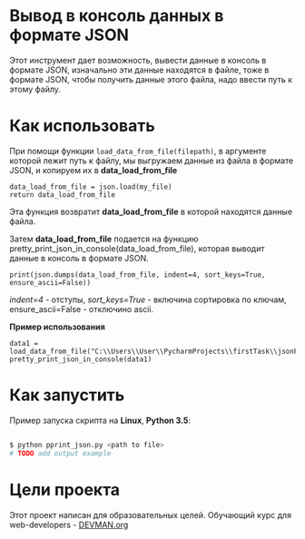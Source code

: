 # Вывод в консоль данных в формате JSON

Этот инструмент дает возможность, вывести данные в консоль в формате JSON, изначально эти данные находятся в файле, тоже в формате JSON, чтобы получить данные этого файла, надо ввести путь к этому файлу.

# Как использовать

При помощи функции `load_data_from_file(filepath)`, в аргументе которой лежит путь к файлу, мы выгружаем данные из файла в формате JSON, и копируем их в **data_load_from_file**
```
data_load_from_file = json.load(my_file)
return data_load_from_file
```
Эта функция возвратит **data_load_from_file** в которой находятся данные файла.

Затем **data_load_from_file** подается на функцию pretty_print_json_in_console(data_load_from_file), которая выводит данные в консоль в формате JSON.
```
print(json.dumps(data_load_from_file, indent=4, sort_keys=True, ensure_ascii=False))
```
*indent=4* - отступы, *sort_keys=True* - включина сортировка по ключам, ensure_ascii=False - отключино  ascii.

**Пример использования**
```
data1 = load_data_from_file("C:\\Users\\User\\PycharmProjects\\firstTask\\jsonFormat.txt")
pretty_print_json_in_console(data1)
```

# Как запустить

Пример запуска скрипта на **Linux**, **Python 3.5**:

```bash

$ python pprint_json.py <path to file>
# TODO add output example

```

# Цели проекта 

Этот проект написан для образовательных целей. Обучающий курс для web-developers - [DEVMAN.org](https://devman.org)
